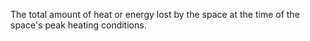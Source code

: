 ﻿The total amount of heat or energy lost by the space at the time of the space's peak heating conditions.
